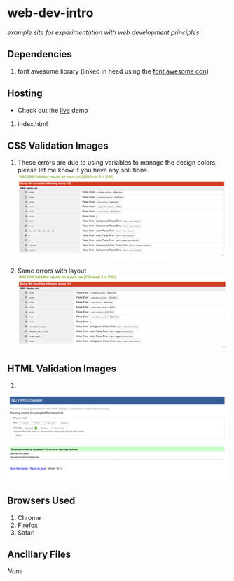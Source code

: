 # web-dev-intro

   *example site for experimentation with web development principles*

## Dependencies

1. font awesome library (linked in head using the [font awesome cdn](https://fontawesome.com/?from=io))

## Hosting

   - Check out the [live](https://ztbochanski.github.io/web-dev-intro/) demo

1. index.html

## CSS Validation Images

1. These errors are due to using variables to manage the design colors, please let me know if you have any solutions.
![main.css][main_css]

2. Same errors with layout
![layout.css][layout_css]


[main_css]: https://github.com/ztbochanski/web-dev-intro/blob/master/images/main.png "main.css"
[layout_css]: https://github.com/ztbochanski/web-dev-intro/blob/master/images/layout.png "layout.css"

## HTML Validation Images

1.
![index.html][index_html]

[index_html]: https://github.com/ztbochanski/web-dev-intro/blob/master/images/index.png "index.html"

## Browsers Used

1. Chrome
2. Firefox
3. Safari

## Ancillary Files

*None*
